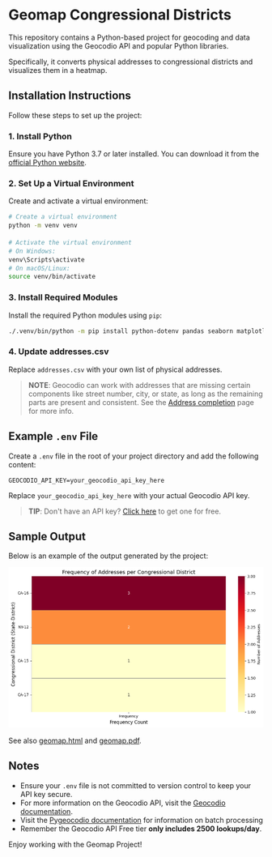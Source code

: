 # Geomap Congressional Districts

This repository contains a Python-based project for geocoding and data visualization using the Geocodio API and popular Python libraries.

Specifically, it converts physical addresses to congressional districts and visualizes them in a heatmap.

## Installation Instructions

Follow these steps to set up the project:

### 1. Install Python
Ensure you have Python 3.7 or later installed. You can download it from the [official Python website](https://www.python.org/downloads/).

### 2. Set Up a Virtual Environment
Create and activate a virtual environment:

```bash
# Create a virtual environment
python -m venv venv

# Activate the virtual environment
# On Windows:
venv\Scripts\activate
# On macOS/Linux:
source venv/bin/activate
```

### 3. Install Required Modules
Install the required Python modules using `pip`:

```bash
./.venv/bin/python -m pip install python-dotenv pandas seaborn matplotlib pygeocodio
```

### 4. Update addresses.csv

Replace `addresses.csv` with your own list of physical addresses.

> **NOTE**: Geocodio can work with addresses that are missing certain components like street number, city, or state, as long as the remaining parts are present and consistent. See the [Address completion](https://www.geocod.io/guides/address-completion/#:~:text=You%20can%20submit%20full%20addresses,%2C%20state%2C%20zip%20and%20county.) page for more info.

## Example `.env` File

Create a `.env` file in the root of your project directory and add the following content:

```env
GEOCODIO_API_KEY=your_geocodio_api_key_here
```

Replace `your_geocodio_api_key_here` with your actual Geocodio API key.

> **TIP**: Don't have an API key? [Click here](https://www.geocod.io/free-geocoding/) to get one for free.

## Sample Output

Below is an example of the output generated by the project:

![Sample Output](output.png)

See also [geomap.html](geomap.html) and [geomap.pdf](geomap.pdf).

## Notes
- Ensure your `.env` file is not committed to version control to keep your API key secure.
- For more information on the Geocodio API, visit the [Geocodio documentation](https://www.geocod.io/docs/).
- Visit the [Pygeocodio documentation](https://pygeocodio.readthedocs.io/en/latest/geocode.html#batch-geocoding) for information on batch processing
- Remember the Geocodio API Free tier **only includes 2500 lookups/day**.

Enjoy working with the Geomap Project!
